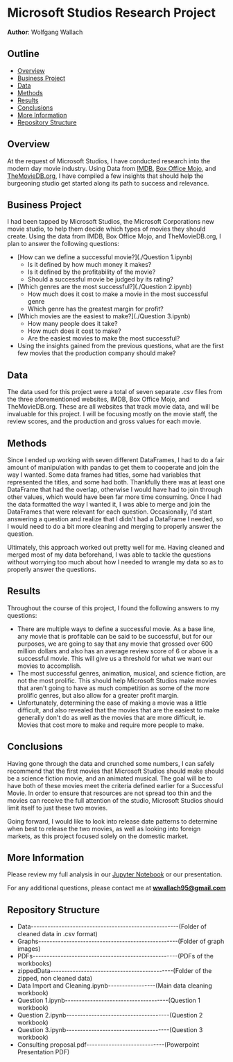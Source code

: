 # Microsoft Studios Research Project
**Author**: Wolfgang Wallach

## Outline
* [Overview](#Overview)
* [Business Project](#Business-Project)
* [Data](#Data)
* [Methods](#Methods)
* [Results](#Results)
* [Conclusions](#Conclusions)
* [More Information](#More-Information)
* [Repository Structure](#Repository-Structure)

## Overview
At the request of Microsoft Studios, I have conducted research into the modern day movie industry. Using Data from [IMDB](https://www.imdb.com/), [Box Office Mojo](https://www.boxofficemojo.com/), and [TheMovieDB.org](https://www.themoviedb.org/), I have compiled a few insights that should help the burgeoning studio get started along its path to success and relevance.

## Business Project
I had been tapped by Microsoft Studios, the Microsoft Corporations new movie studio, to help them decide which types of movies they should create. Using the data from IMDB, Box Office Mojo, and TheMovieDB.org, I plan to answer the following questions:
* [How can we define a successful movie?](./Question 1.ipynb)
    * Is it defined by how much money it makes?
    * Is it defined by the profitability of the movie?
    * Should a successful movie be judged by its rating?
* [Which genres are the most successful?](./Question 2.ipynb)
    * How much does it cost to make a movie in the most successful genre
    * Which genre has the greatest margin for profit?
* [Which movies are the easiest to make?](./Question 3.ipynb)
    * How many people does it take?
    * How much does it cost to make?
    * Are the easiest movies to make the most successful?
* Using the insights gained from the previous questions, what are the first few movies that the production company should make?

## Data
The data used for this project were a total of seven separate .csv files from the three aforementioned websites, IMDB, Box Office Mojo, and TheMovieDB.org. These are all websites that track movie data, and will be invaluable for this project. I will be focusing mostly on the movie staff, the review scores, and the production and gross values for each movie.

## Methods
Since I ended up working with seven different DataFrames, I had to do a fair amount of manipulation with pandas to get them to cooperate and join the way I wanted. Some data frames had titles, some had variables that represented the titles, and some had both. Thankfully there was at least one DataFrame that had the overlap, otherwise I would have had to join through other values, which would have been far more time consuming. Once I had the data formatted the way I wanted it, I was able to merge and join the DataFrames that were relevant for each question. Occasionally, I'd start answering a question and realize that I didn't had a DataFrame I needed, so I would need to do a bit more cleaning and merging to properly answer the question.

Ultimately, this approach worked out pretty well for me. Having cleaned and merged most of my data beforehand, I was able to tackle the questions without worrying too much about how I needed to wrangle my data so as to properly answer the questions.

## Results
Throughout the course of this project, I found the following answers to my questions:
* There are multiple ways to define a successful movie. As a base line, any movie that is profitable can be said to be successful, but for our purposes, we are going to say that any movie that grossed over 600 million dollars and also has an average review score of 6 or above is a successful movie. This will give us a threshold for what we want our movies to accomplish.
* The most successful genres, animation, musical, and science fiction, are not the most prolific. This should help Microsoft Studios make movies that aren't going to have as much competition as some of the more prolific genres, but also allow for a greater profit margin.
* Unfortunately, determining the ease of making a movie was a little difficult, and also revealed that the movies that are the easiest to make generally don't do as well as the movies that are more difficult, ie. Movies that cost more to make and require more people to make.

## Conclusions
Having gone through the data and crunched some numbers, I can safely recommend that the first movies that Microsoft Studios should make should be a science fiction movie, and an animated musical. The goal will be to have both of these movies meet the criteria defined earlier for a Successful Movie. In order to ensure that resources are not spread too thin and the movies can receive the full attention of the studio, Microsoft Studios should limit itself to just these two movies.

Going forward, I would like to look into release date patterns to determine when best to release the two movies, as well as looking into foreign markets, as this project focused solely on the domestic market.

## More Information
Please review my full analysis in our [Jupyter Notebook](./) or our presentation.

For any additional questions, please contact me at **wwallach95@gmail.com**

## Repository Structure

* Data-----------------------------------------------------(Folder of cleaned data in .csv format)
* Graphs--------------------------------------------------(Folder of graph images)
* PDFs----------------------------------------------------(PDFs of the workbooks)
* zippedData--------------------------------------------(Folder of the zipped, non cleaned data)
* Data Import and Cleaning.ipynb-----------------(Main data cleaning workbook)
* Question 1.ipynb-------------------------------------(Question 1 workbook)
* Question 2.ipynb-------------------------------------(Question 2 workbook)
* Question 3.ipynb-------------------------------------(Question 3 workbook)
* Consulting proposal.pdf----------------------------(Powerpoint Presentation PDF)
